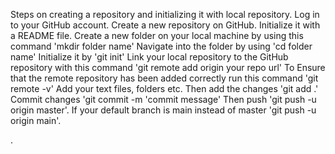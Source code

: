 Steps on creating a repository and initializing it with local repository.
Log in to your GitHub account.
Create a new repository on GitHub.
Initialize it with a README file.
Create a new folder on your local machine by using this command 'mkdir folder name'
Navigate into the folder by using 'cd folder name'
Initialize it by 'git init'
Link your local repository to the GitHub repository with this command 'git remote add origin your repo url'
To Ensure that the remote repository has been added correctly run this command 'git remote -v'
Add your text files, folders etc.
Then add the changes 'git add .'
Commit changes 'git commit -m 'commit message'
Then push 'git push -u origin master'.
If your default branch is main instead of master 'git push -u origin main'.


.
